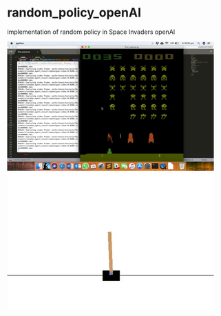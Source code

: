 # random_policy_openAI
implementation of random policy in Space Invaders openAI

![alt text](https://github.com/Anggi-Permana-Harianja/random_policy_openAI/blob/master/random_policy_space_invader.gif)
![alt text](https://github.com/Anggi-Permana-Harianja/random_policy_openAI/blob/master/random_policy_agent_result.gif)

